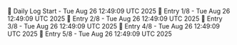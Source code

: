 📅 Daily Log Start - Tue Aug 26 12:49:09 UTC 2025
📌 Entry 1/8 - Tue Aug 26 12:49:09 UTC 2025
📌 Entry 2/8 - Tue Aug 26 12:49:09 UTC 2025
📌 Entry 3/8 - Tue Aug 26 12:49:09 UTC 2025
📌 Entry 4/8 - Tue Aug 26 12:49:09 UTC 2025
📌 Entry 5/8 - Tue Aug 26 12:49:09 UTC 2025
